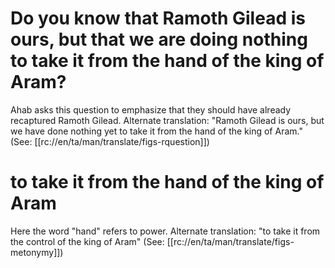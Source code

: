 # Do you know that Ramoth Gilead is ours, but that we are doing nothing to take it from the hand of the king of Aram?

Ahab asks this question to emphasize that they should have already recaptured Ramoth Gilead. Alternate translation: "Ramoth Gilead is ours, but we have done nothing yet to take it from the hand of the king of Aram." (See: [[rc://en/ta/man/translate/figs-rquestion]])

# to take it from the hand of the king of Aram

Here the word "hand" refers to power. Alternate translation: "to take it from the control of the king of Aram" (See: [[rc://en/ta/man/translate/figs-metonymy]])


